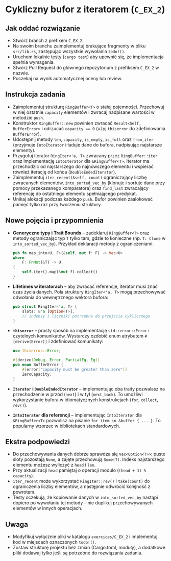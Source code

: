 # Cykliczny bufor z iteratorem (`C_EX_2`)

## Jak oddać rozwiązanie
- Stwórz branch z prefixem `C_EX_2`.
- Na swoim branchu zaimplementuj brakujące fragmenty w pliku `src/lib.rs`, zastępując wszystkie wywołania `todo!()`.
- Uruchom lokalnie testy (`cargo test`) aby upewnić się, że implementacja spełnia wymagania.
- Stwórz Pull Request do głównego repozytorium z prefiksem `C_EX_2` w nazwie.
- Poczekaj na wynik automatycznej oceny lub review.

## Instrukcja zadania
- Zaimplementuj strukturę `RingBuffer<T>` o stałej pojemności. Przechowuj w niej ostatnie `capacity` elementów i zwracaj nadpisane wartości w metodzie `push`.
- Konstruktor `RingBuffer::new` powinien zwracać `Result<Self, BufferError>` i odrzucać `capacity == 0` (użyj `thiserror` do zdefiniowania `BufferError`).
- Udostępnij metody `len`, `capacity`, `is_empty`, `is_full` oraz `from_iter` (przyjmuje `IntoIterator` i ładuje dane do bufora, nadpisując najstarsze elementy).
- Przygotuj iterator `RingIter<'a, T>` zwracany przez `RingBuffer::iter` oraz implementację `IntoIterator` dla `&RingBuffer<T>`. Iterator ma przechodzić od najstarszego do najnowszego elementu i wspierać również iterację od końca (`DoubleEndedIterator`).
- Zaimplementuj `iter_recent(&self, count)` ograniczający liczbę zwracanych elementów, `into_sorted_vec_by` (klonuje i sortuje dane przy pomocy przekazanego komparatora) oraz `find_last` zwracający referencję do ostatniego elementu spełniającego predykat.
- Unikaj alokacji podczas każdego `push`. Bufor powinien zaalokować pamięć tylko raz przy tworzeniu struktury.

## Nowe pojęcia i przypomnienia
- **Generyczne typy i Trait Bounds** – zadeklaruj `RingBuffer<T>` oraz metody ograniczając typ `T` tylko tam, gdzie to konieczne (np. `T: Clone` w `into_sorted_vec_by`). Przykład deklaracji metody z ograniczeniami:

  ```rust
  pub fn map_into<U, F>(&self, mut f: F) -> Vec<U>
  where
      F: FnMut(&T) -> U,
  {
      self.iter().map(&mut f).collect()
  }
  ```

- **Lifetimes w iteratorach** – aby zwracać referencje, iterator musi znać czas życia danych. Pola struktury `RingIter<'a, T>` mogą przechowywać odwołania do wewnętrznego wektora bufora:

  ```rust
  pub struct RingIter<'a, T> {
      slots: &'a [Option<T>],
      // indeksy i liczniki potrzebne do przejścia cyklicznego
  }
  ```

- **`thiserror`** – prosty sposób na implementację `std::error::Error` i czytelnych komunikatów. Wystarczy ozdobić enum atrybutem `#[derive(Error)]` i zdefiniować komunikaty:

  ```rust
  use thiserror::Error;

  #[derive(Debug, Error, PartialEq, Eq)]
  pub enum BufferError {
      #[error("capacity must be greater than zero")]
      ZeroCapacity,
  }
  ```

- **`Iterator` i `DoubleEndedIterator`** – implementując oba traity pozwalasz na przechodzenie w przód (`next`) i w tył (`next_back`). To umożliwi wykorzystanie bufora w idiomatycznych konstrukcjach (`for`, `collect`, `rev()`).

- **`IntoIterator` dla referencji** – implementując `IntoIterator` dla `&RingBuffer<T>` pozwolisz na pisanie `for item in &buffer { ... }`. To popularny wzorzec w bibliotekach standardowych.

## Ekstra podpowiedzi
- Do przechowywania danych dobrze sprawdza się `Vec<Option<T>>`: puste sloty pozostają `None`, a zajęte przechowują `Some(T)`. Indeks najstarszego elementu możesz wyliczyć z `head` i `len`.
- Przy aktualizacji `head` pamiętaj o operacji modulo (`(head + 1) % capacity`).
- `iter_recent` może wykorzystać `RingIter::rev()` i `take(count)` do ograniczenia liczby elementów, a następnie odwrócić kolejność z powrotem.
- Testy oczekują, że kopiowanie danych w `into_sorted_vec_by` nastąpi dopiero po wywołaniu tej metody – nie duplikuj przechowywanych elementów w innych operacjach.

## Uwaga
- Modyfikuj wyłącznie pliki w katalogu `exercices/C_EX_2` i implementuj kod w miejscach oznaczonych `todo!()`.
- Zostaw strukturę projektu bez zmian (Cargo.toml, moduły), a dodatkowe pliki dodawaj tylko jeśli są potrzebne do rozwiązania zadania.
